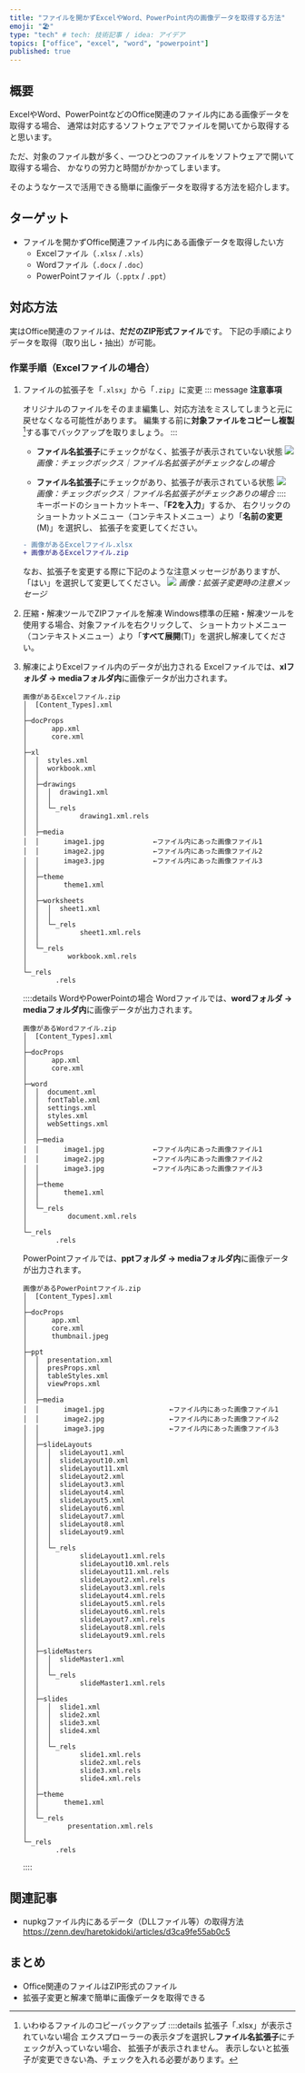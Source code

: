 ```yaml
---
title: "ファイルを開かずExcelやWord、PowerPoint内の画像データを取得する方法"
emoji: "🏖"
type: "tech" # tech: 技術記事 / idea: アイデア
topics: ["office", "excel", "word", "powerpoint"]
published: true
---
```

## 概要
ExcelやWord、PowerPointなどのOffice関連のファイル内にある画像データを取得する場合、
通常は対応するソフトウェアでファイルを開いてから取得すると思います。

ただ、対象のファイル数が多く、一つひとつのファイルをソフトウェアで開いて取得する場合、
かなりの労力と時間がかかってしまいます。

そのようなケースで活用できる簡単に画像データを取得する方法を紹介します。
## ターゲット
- ファイルを開かずOffice関連ファイル内にある画像データを取得したい方
    - Excelファイル（`.xlsx` / `.xls`）
    - Wordファイル（`.docx` / `.doc`）
    - PowerPointファイル（`.pptx` / `.ppt`）
## 対応方法
実はOffice関連のファイルは、**だだのZIP形式ファイル**です。
下記の手順によりデータを取得（取り出し・抽出）が可能。
### 作業手順（Excelファイルの場合）
1. ファイルの拡張子を「`.xlsx`」から「`.zip`」に変更
    ::: message
    **注意事項**

    オリジナルのファイルをそのまま編集し、対応方法をミスしてしまうと元に戻せなくなる可能性があります。
    編集する前に**対象ファイルをコピーし複製**[^1]する事でバックアップを取りましょう。
    :::
    [^1]: いわゆるファイルのコピーバックアップ
    ::::details 拡張子「.xlsx」が表示されていない場合
    エクスプローラーの表示タブを選択し**ファイル名拡張子**にチェックが入っていない場合、
    拡張子が表示されません。
    表示しないと拡張子が変更できない為、チェックを入れる必要があります。
    - **ファイル名拡張子**にチェックがなく、拡張子が表示されていない状態
    ![](https://storage.googleapis.com/zenn-user-upload/44d87bd452d3-20230412.png)
    *画像：チェックボックス｜ファイル名拡張子がチェックなしの場合*

    - **ファイル名拡張子**にチェックがあり、拡張子が表示されている状態
    ![](https://storage.googleapis.com/zenn-user-upload/9f1dcee26005-20230412.png)
    *画像：チェックボックス｜ファイル名拡張子がチェックありの場合*
    ::::
    キーボードのショートカットキー、「**F2を入力**」するか、
    右クリックのショートカットメニュー（コンテキストメニュー）より「**名前の変更**(M)」を選択し、
    拡張子を変更してください。
    ```diff :拡張子の変更（Excelファイルの場合）
    - 画像があるExcelファイル.xlsx
    + 画像があるExcelファイル.zip
    ```
    なお、拡張子を変更する際に下記のような注意メッセージがありますが、
    「はい」を選択して変更してください。
    ![](https://storage.googleapis.com/zenn-user-upload/0b314b72408e-20230412.png)
    *画像：拡張子変更時の注意メッセージ*
2. 圧縮・解凍ツールでZIPファイルを解凍
    Windows標準の圧縮・解凍ツールを使用する場合、対象ファイルを右クリックして、
    ショートカットメニュー（コンテキストメニュー）より「**すべて展開**(T)」を選択し解凍してください。
3. 解凍によりExcelファイル内のデータが出力される
    Excelファイルでは、**xlフォルダ -> mediaフォルダ内**に画像データが出力されます。
    ```:画像があるExcelファイル.xlsxの中身
    画像があるExcelファイル.zip
    │  [Content_Types].xml
    │
    ├─docProps
    │      app.xml
    │      core.xml
    │
    ├─xl
    │  │  styles.xml
    │  │  workbook.xml
    │  │
    │  ├─drawings
    │  │  │  drawing1.xml
    │  │  │
    │  │  └─_rels
    │  │          drawing1.xml.rels
    │  │
    │  ├─media
    │  │      image1.jpg            ←ファイル内にあった画像ファイル1
    │  │      image2.jpg            ←ファイル内にあった画像ファイル2
    │  │      image3.jpg            ←ファイル内にあった画像ファイル3
    │  │
    │  ├─theme
    │  │      theme1.xml
    │  │
    │  ├─worksheets
    │  │  │  sheet1.xml
    │  │  │
    │  │  └─_rels
    │  │          sheet1.xml.rels
    │  │
    │  └─_rels
    │          workbook.xml.rels
    │
    └─_rels
            .rels
    ```
    ::::details WordやPowerPointの場合
    Wordファイルでは、**wordフォルダ -> mediaフォルダ内**に画像データが出力されます。
    ```:画像があるWordファイル.docxの中身
    画像があるWordファイル.zip
    │  [Content_Types].xml
    │  
    ├─docProps
    │      app.xml
    │      core.xml
    │      
    ├─word
    │  │  document.xml
    │  │  fontTable.xml
    │  │  settings.xml
    │  │  styles.xml
    │  │  webSettings.xml
    │  │  
    │  ├─media
    │  │      image1.jpg            ←ファイル内にあった画像ファイル1
    │  │      image2.jpg            ←ファイル内にあった画像ファイル2
    │  │      image3.jpg            ←ファイル内にあった画像ファイル3
    │  │      
    │  ├─theme
    │  │      theme1.xml
    │  │      
    │  └─_rels
    │          document.xml.rels
    │          
    └─_rels
            .rels
    ```
    PowerPointファイルでは、**pptフォルダ -> mediaフォルダ内**に画像データが出力されます。
    ```:画像があるPowerPointファイル.pptxの中身
    画像があるPowerPointファイル.zip
    │  [Content_Types].xml
    │
    ├─docProps
    │      app.xml
    │      core.xml
    │      thumbnail.jpeg
    │
    ├─ppt
    │  │  presentation.xml
    │  │  presProps.xml
    │  │  tableStyles.xml
    │  │  viewProps.xml
    │  │
    │  ├─media
    │  │      image1.jpg                ←ファイル内にあった画像ファイル1
    │  │      image2.jpg                ←ファイル内にあった画像ファイル2
    │  │      image3.jpg                ←ファイル内にあった画像ファイル3
    │  │
    │  ├─slideLayouts
    │  │  │  slideLayout1.xml
    │  │  │  slideLayout10.xml
    │  │  │  slideLayout11.xml
    │  │  │  slideLayout2.xml
    │  │  │  slideLayout3.xml
    │  │  │  slideLayout4.xml
    │  │  │  slideLayout5.xml
    │  │  │  slideLayout6.xml
    │  │  │  slideLayout7.xml
    │  │  │  slideLayout8.xml
    │  │  │  slideLayout9.xml
    │  │  │
    │  │  └─_rels
    │  │          slideLayout1.xml.rels
    │  │          slideLayout10.xml.rels
    │  │          slideLayout11.xml.rels
    │  │          slideLayout2.xml.rels
    │  │          slideLayout3.xml.rels
    │  │          slideLayout4.xml.rels
    │  │          slideLayout5.xml.rels
    │  │          slideLayout6.xml.rels
    │  │          slideLayout7.xml.rels
    │  │          slideLayout8.xml.rels
    │  │          slideLayout9.xml.rels
    │  │
    │  ├─slideMasters
    │  │  │  slideMaster1.xml
    │  │  │
    │  │  └─_rels
    │  │          slideMaster1.xml.rels
    │  │
    │  ├─slides
    │  │  │  slide1.xml
    │  │  │  slide2.xml
    │  │  │  slide3.xml
    │  │  │  slide4.xml
    │  │  │
    │  │  └─_rels
    │  │          slide1.xml.rels
    │  │          slide2.xml.rels
    │  │          slide3.xml.rels
    │  │          slide4.xml.rels
    │  │
    │  ├─theme
    │  │      theme1.xml
    │  │
    │  └─_rels
    │          presentation.xml.rels
    │
    └─_rels
            .rels
    ```
    ::::
## 関連記事
- nupkgファイル内にあるデータ（DLLファイル等）の取得方法
    https://zenn.dev/haretokidoki/articles/d3ca9fe55ab0c5
## まとめ
- Office関連のファイルはZIP形式のファイル
- 拡張子変更と解凍で簡単に画像データを取得できる
